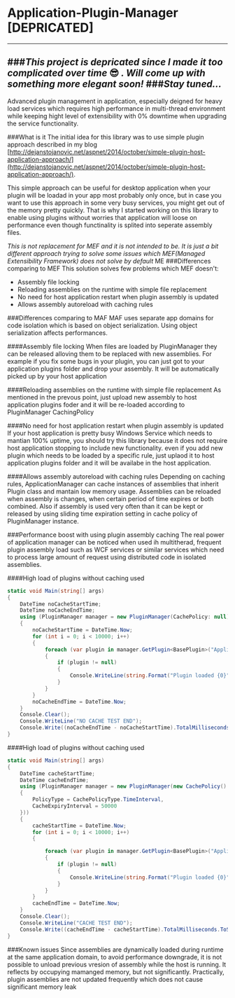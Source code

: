 # Application-Plugin-Manager **[DEPRICATED]**

-------------------------------------------------------------------------------------------------------------------------
###_This project is depricated since I made it too complicated over time_ :sunglasses: _. Will come up with something more elegant soon!_
###_Stay tuned..._
-------------------------------------------------------------------------------------------------------------------------
Advanced plugin management in application, especially deigned for heavy load services which requires high performance in multi-thread environment while keeping hight level of extensibility with 0% downtime when upgrading the service functionality.

###What is it
The initial idea for this library was to use simple plugin approach described in my blog [http://dejanstojanovic.net/aspnet/2014/october/simple-plugin-host-application-approach/](http://dejanstojanovic.net/aspnet/2014/october/simple-plugin-host-application-approach/). 

This simple approach can be useful for desktop application when your plugin will be loadad in your app most probably only once, but in case you want to use this approach in some very busy services, you might get out of the memory pretty quickly. That is why I started working on this library to enable using plugins without worries that application will loose on performance even though functinality is splited into seperate assembly files.

_This is not replacement for MEF and it is not intended to be. It is just a bit different approach trying to solve some issues which MEF(Managed Extensibility Framework) does not solve by default_
ME
###Differences comparing to MEF
This solution solves few problems which MEF doesn't:
- Assembly file locking
- Reloading assemblies on the runtime with simple file replacement
- No need for host application restart when plugin assembly is updated
- Allows assembly autoreload with caching rules

###Differences comparing to MAF
MAF uses separate app domains for code isolation which is based on object serialization. Using object serialization affects performances.


####Assembly file locking
When files are loaded by PluginManager they can be released alloving them to be replaced with new assemblies. For example if you fix some bugs in your plugin, you can just got to your application plugins folder and drop your assembly. It will be automatically picked up by your host application

####Reloading assemblies on the runtime with simple file replacement
As mentioned in the prevous point, just upload new assembly to host application plugins foder and it will be re-loaded according to PluginManager CachingPolicy

####No need for host application restart when plugin assembly is updated
If your host application is pretty busy Windows Service which needs to mantian 100% uptime, you should try this library because it does not require host application stopping to include new functionality.
even if you add new plugin which needs to be loaded by a specific rule, just uplaod it to host application plugins folder and it will be availabe in the host application.

####Allows assembly autoreload with caching rules
Depending on caching rules, ApplicationManager can cache instances of assemblies that inherit Plugin class and mantain low memory usage. Assemblies can be reloaded when assembly is changes, when certain period of time expires or both combined.
Also if assembly is used very often than it can be kept or released by using sliding time expiration setting in cache policy of PluginManager instance.

###Performance boost with using plugin assembly caching
The real power of application manager can be noticed when used ih multitherad, frequent plugin assembly load such as WCF services or similar services which need to process large amount of request using distributed code in isolated assemblies.

####High load of plugins without caching used
```cs
static void Main(string[] args)
{
    DateTime noCacheStartTime;
    DateTime noCacheEndTime;
    using (PluginManager manager = new PluginManager(CachePolicy: null))
    {
		noCacheStartTime = DateTime.Now;
		for (int i = 0; i < 10000; i++)
		{
			foreach (var plugin in manager.GetPlugin<BasePlugin>("Application.Sample.Plugin1"))
			{
				if (plugin != null)
				{
					Console.WriteLine(string.Format("Plugin loaded {0}", DateTime.Now.ToString("HH:mm:ss:fff")));
				}
			}
		}
		noCacheEndTime = DateTime.Now;
    }
    Console.Clear();
    Console.WriteLine("NO CACHE TEST END");
    Console.Write((noCacheEndTime - noCacheStartTime).TotalMilliseconds.ToString());
}
```

####High load of plugins without caching used
```cs
static void Main(string[] args)
{
    DateTime cacheStartTime;
    DateTime cacheEndTime;
    using (PluginManager manager = new PluginManager(new CachePolicy()
    {
		PolicyType = CachePolicyType.TimeInterval,
		CacheExpiryInterval = 50000
    }))
    {
		cacheStartTime = DateTime.Now;
		for (int i = 0; i < 10000; i++)
		{

			foreach (var plugin in manager.GetPlugin<BasePlugin>("Application.Sample.Plugin1"))
			{
				if (plugin != null)
				{
					Console.WriteLine(string.Format("Plugin loaded {0}", DateTime.Now.ToString("HH:mm:ss:fff")));
				}
			}
		}
		cacheEndTime = DateTime.Now;
    }
    Console.Clear();
    Console.WriteLine("CACHE TEST END");
    Console.Write((cacheEndTime - cacheStartTime).TotalMilliseconds.ToString());
}
```
###Known issues
Since assemblies are dynamically loaded during runtime at the same application domain, to avoid performance downgrade, it is not possible to unload previous vresion of assembly while the host is running.
It reflects by occupying mamanged memory, but not significantly.
Practically, plugin assemblies are not updated frequently which does not cause significant memory leak
